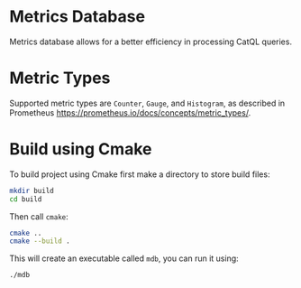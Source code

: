 # Metrics Database

Metrics database allows for a better efficiency in processing CatQL queries.

# Metric Types

Supported metric types are `Counter`, `Gauge`, and `Histogram`, as described in Prometheus https://prometheus.io/docs/concepts/metric_types/.

# Build using Cmake

To build project using Cmake first make a directory to store build files:

```bash
mkdir build
cd build
```

Then call `cmake`:

```bash
cmake ..
cmake --build .
```

This will create an executable called `mdb`, you can run it using:

```bash
./mdb
```